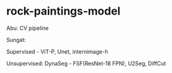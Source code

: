 # rock-paintings-model

Abu:
CV pipeline

Sungat:

Supervised - ViT-P, Unet, internimage-h
	
Unsupervised: DynaSeg - FSF(ResNet-18 FPN), U2Seg, DiffCut
